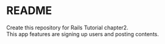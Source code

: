 # README

Create this repository for Rails Tutorial chapter2.<br>
This app features are signing up users and posting contents.
